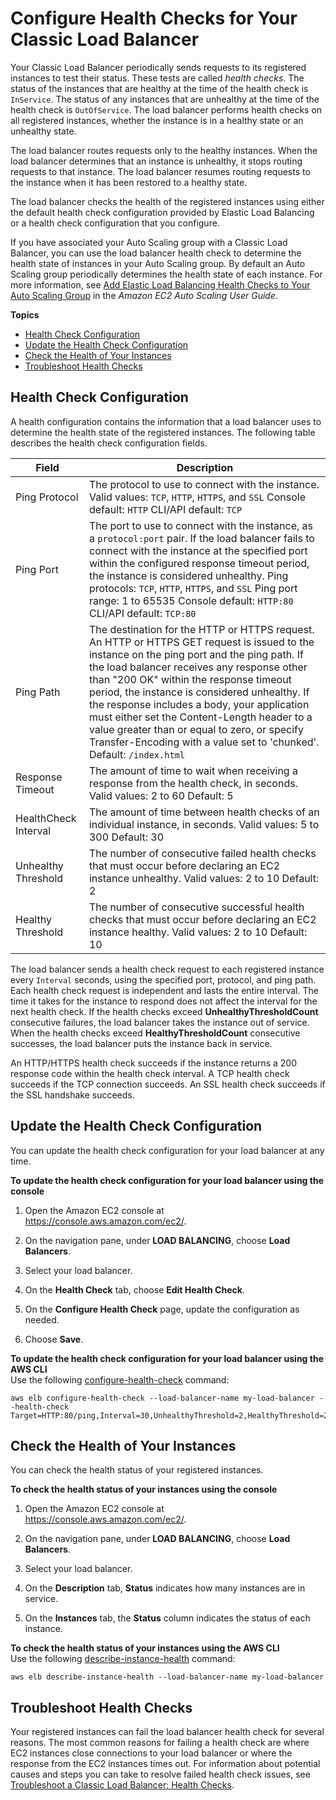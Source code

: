 # Configure Health Checks for Your Classic Load Balancer<a name="elb-healthchecks"></a>

Your Classic Load Balancer periodically sends requests to its registered instances to test their status\. These tests are called *health checks*\. The status of the instances that are healthy at the time of the health check is `InService`\. The status of any instances that are unhealthy at the time of the health check is `OutOfService`\. The load balancer performs health checks on all registered instances, whether the instance is in a healthy state or an unhealthy state\.

The load balancer routes requests only to the healthy instances\. When the load balancer determines that an instance is unhealthy, it stops routing requests to that instance\. The load balancer resumes routing requests to the instance when it has been restored to a healthy state\.

The load balancer checks the health of the registered instances using either the default health check configuration provided by Elastic Load Balancing or a health check configuration that you configure\.

If you have associated your Auto Scaling group with a Classic Load Balancer, you can use the load balancer health check to determine the health state of instances in your Auto Scaling group\. By default an Auto Scaling group periodically determines the health state of each instance\. For more information, see [Add Elastic Load Balancing Health Checks to Your Auto Scaling Group](https://docs.aws.amazon.com/autoscaling/latest/userguide/as-add-elb-healthcheck.html) in the *Amazon EC2 Auto Scaling User Guide*\.

**Topics**
+ [Health Check Configuration](#health-check-configuration)
+ [Update the Health Check Configuration](#update-health-check-config)
+ [Check the Health of Your Instances](#check-instance-health)
+ [Troubleshoot Health Checks](#troubleshoot-health-checks)

## Health Check Configuration<a name="health-check-configuration"></a>

A health configuration contains the information that a load balancer uses to determine the health state of the registered instances\. The following table describes the health check configuration fields\.


| Field | Description | 
| --- | --- | 
|  Ping Protocol  |  The protocol to use to connect with the instance\. Valid values: `TCP`, `HTTP`, `HTTPS`, and `SSL` Console default: `HTTP` CLI/API default: `TCP`  | 
|  Ping Port  |  The port to use to connect with the instance, as a `protocol:port` pair\. If the load balancer fails to connect with the instance at the specified port within the configured response timeout period, the instance is considered unhealthy\. Ping protocols: `TCP`, `HTTP`, `HTTPS`, and `SSL` Ping port range: 1 to 65535 Console default: `HTTP:80` CLI/API default: `TCP:80`  | 
|  Ping Path  |  The destination for the HTTP or HTTPS request\. An HTTP or HTTPS GET request is issued to the instance on the ping port and the ping path\. If the load balancer receives any response other than "200 OK" within the response timeout period, the instance is considered unhealthy\. If the response includes a body, your application must either set the Content\-Length header to a value greater than or equal to zero, or specify Transfer\-Encoding with a value set to 'chunked'\. Default: `/index.html`  | 
|  Response Timeout  |  The amount of time to wait when receiving a response from the health check, in seconds\. Valid values: 2 to 60 Default: 5  | 
|  HealthCheck Interval  |  The amount of time between health checks of an individual instance, in seconds\. Valid values: 5 to 300 Default: 30  | 
|  Unhealthy Threshold  |  The number of consecutive failed health checks that must occur before declaring an EC2 instance unhealthy\. Valid values: 2 to 10 Default: 2  | 
|  Healthy Threshold  |  The number of consecutive successful health checks that must occur before declaring an EC2 instance healthy\. Valid values: 2 to 10 Default: 10  | 

The load balancer sends a health check request to each registered instance every `Interval` seconds, using the specified port, protocol, and ping path\. Each health check request is independent and lasts the entire interval\. The time it takes for the instance to respond does not affect the interval for the next health check\. If the health checks exceed **UnhealthyThresholdCount** consecutive failures, the load balancer takes the instance out of service\. When the health checks exceed **HealthyThresholdCount** consecutive successes, the load balancer puts the instance back in service\.

An HTTP/HTTPS health check succeeds if the instance returns a 200 response code within the health check interval\. A TCP health check succeeds if the TCP connection succeeds\. An SSL health check succeeds if the SSL handshake succeeds\.

## Update the Health Check Configuration<a name="update-health-check-config"></a>

You can update the health check configuration for your load balancer at any time\.

**To update the health check configuration for your load balancer using the console**

1. Open the Amazon EC2 console at [https://console\.aws\.amazon\.com/ec2/](https://console.aws.amazon.com/ec2/)\.

1. On the navigation pane, under **LOAD BALANCING**, choose **Load Balancers**\.

1. Select your load balancer\.

1. On the **Health Check** tab, choose **Edit Health Check**\.

1. On the **Configure Health Check** page, update the configuration as needed\.

1. Choose **Save**\.

**To update the health check configuration for your load balancer using the AWS CLI**  
Use the following [configure\-health\-check](http://docs.aws.amazon.com/cli/latest/reference/elb/configure-health-check.html) command:

```
aws elb configure-health-check --load-balancer-name my-load-balancer --health-check Target=HTTP:80/ping,Interval=30,UnhealthyThreshold=2,HealthyThreshold=2,Timeout=3
```

## Check the Health of Your Instances<a name="check-instance-health"></a>

You can check the health status of your registered instances\.

**To check the health status of your instances using the console**

1. Open the Amazon EC2 console at [https://console\.aws\.amazon\.com/ec2/](https://console.aws.amazon.com/ec2/)\.

1. On the navigation pane, under **LOAD BALANCING**, choose **Load Balancers**\.

1. Select your load balancer\.

1. On the **Description** tab, **Status** indicates how many instances are in service\.

1. On the **Instances** tab, the **Status** column indicates the status of each instance\.

**To check the health status of your instances using the AWS CLI**  
Use the following [describe\-instance\-health](http://docs.aws.amazon.com/cli/latest/reference/elb/describe-instance-health.html) command:

```
aws elb describe-instance-health --load-balancer-name my-load-balancer
```

## Troubleshoot Health Checks<a name="troubleshoot-health-checks"></a>

Your registered instances can fail the load balancer health check for several reasons\. The most common reasons for failing a health check are where EC2 instances close connections to your load balancer or where the response from the EC2 instances times out\. For information about potential causes and steps you can take to resolve failed health check issues, see [Troubleshoot a Classic Load Balancer: Health Checks](ts-elb-healthcheck.md)\.